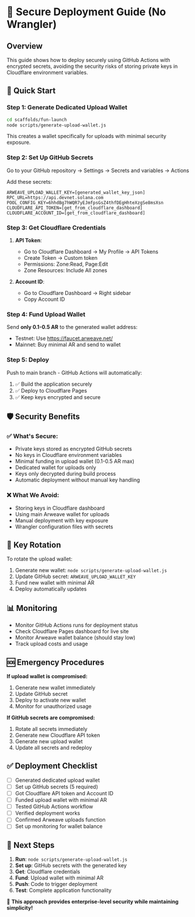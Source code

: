 # 🔐 Secure Deployment Guide (No Wrangler)

## Overview
This guide shows how to deploy securely using GitHub Actions with encrypted secrets, avoiding the security risks of storing private keys in Cloudflare environment variables.

## 🚀 Quick Start

### Step 1: Generate Dedicated Upload Wallet
```bash
cd scaffolds/fun-launch
node scripts/generate-upload-wallet.js
```

This creates a wallet specifically for uploads with minimal security exposure.

### Step 2: Set Up GitHub Secrets

Go to your GitHub repository → Settings → Secrets and variables → Actions

Add these secrets:
```
ARWEAVE_UPLOAD_WALLET_KEY=[generated_wallet_key_json]
RPC_URL=https://api.devnet.solana.com
POOL_CONFIG_KEY=6hhdBg7hWQR7yEJmfpsGsZ4thfDEgHhteXzgSe8msXsn
CLOUDFLARE_API_TOKEN=[get_from_cloudflare_dashboard]
CLOUDFLARE_ACCOUNT_ID=[get_from_cloudflare_dashboard]
```

### Step 3: Get Cloudflare Credentials

1. **API Token**:
   - Go to Cloudflare Dashboard → My Profile → API Tokens
   - Create Token → Custom token
   - Permissions: Zone:Read, Page:Edit
   - Zone Resources: Include All zones

2. **Account ID**:
   - Go to Cloudflare Dashboard → Right sidebar
   - Copy Account ID

### Step 4: Fund Upload Wallet

Send **only 0.1-0.5 AR** to the generated wallet address:
- Testnet: Use https://faucet.arweave.net/
- Mainnet: Buy minimal AR and send to wallet

### Step 5: Deploy

Push to main branch - GitHub Actions will automatically:
1. ✅ Build the application securely
2. ✅ Deploy to Cloudflare Pages
3. ✅ Keep keys encrypted and secure

## 🛡️ Security Benefits

### ✅ What's Secure:
- Private keys stored as encrypted GitHub secrets
- No keys in Cloudflare environment variables
- Minimal funding in upload wallet (0.1-0.5 AR max)
- Dedicated wallet for uploads only
- Keys only decrypted during build process
- Automatic deployment without manual key handling

### ❌ What We Avoid:
- Storing keys in Cloudflare dashboard
- Using main Arweave wallet for uploads
- Manual deployment with key exposure
- Wrangler configuration files with secrets

## 🔄 Key Rotation

To rotate the upload wallet:

1. Generate new wallet: `node scripts/generate-upload-wallet.js`
2. Update GitHub secret: `ARWEAVE_UPLOAD_WALLET_KEY`
3. Fund new wallet with minimal AR
4. Deploy automatically updates

## 📊 Monitoring

- Monitor GitHub Actions runs for deployment status
- Check Cloudflare Pages dashboard for live site
- Monitor Arweave wallet balance (should stay low)
- Track upload costs and usage

## 🆘 Emergency Procedures

**If upload wallet is compromised:**
1. Generate new wallet immediately
2. Update GitHub secret
3. Deploy to activate new wallet
4. Monitor for unauthorized usage

**If GitHub secrets are compromised:**
1. Rotate all secrets immediately
2. Generate new Cloudflare API token
3. Generate new upload wallet
4. Update all secrets and redeploy

## ✅ Deployment Checklist

- [ ] Generated dedicated upload wallet
- [ ] Set up GitHub secrets (5 required)
- [ ] Got Cloudflare API token and Account ID
- [ ] Funded upload wallet with minimal AR
- [ ] Tested GitHub Actions workflow
- [ ] Verified deployment works
- [ ] Confirmed Arweave uploads function
- [ ] Set up monitoring for wallet balance

## 🎯 Next Steps

1. **Run**: `node scripts/generate-upload-wallet.js`
2. **Set up**: GitHub secrets with the generated key
3. **Get**: Cloudflare credentials
4. **Fund**: Upload wallet with minimal AR
5. **Push**: Code to trigger deployment
6. **Test**: Complete application functionality

🔐 **This approach provides enterprise-level security while maintaining simplicity!**
